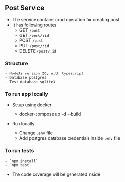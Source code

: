 ## Post Service

- The service contains crud operation for creating post
- It has following routes
  - GET `/post`
  - GET `/post/:id`
  - POST `/post`
  - PUT `/post/:id`
  - DELETE `/post/:id`

### Structure

    - NodeJs version 20, with typescript
    - Database postgres
    - Test database sqlite3

### To run app locally

- Setup using docker

  - docker-compose up -d --build

- Run locally
  - Change `.env` file
  - Add postgres database credentials inside `.env` file

### To run tests

    - `npm install`
    - `npm test`

- The code coverage will be generated inside
